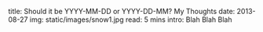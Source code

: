 title: Should it be YYYY-MM-DD or YYYY-DD-MM? My Thoughts
date: 2013-08-27
img: static/images/snow1.jpg
read: 5 mins
intro: Blah Blah Blah
